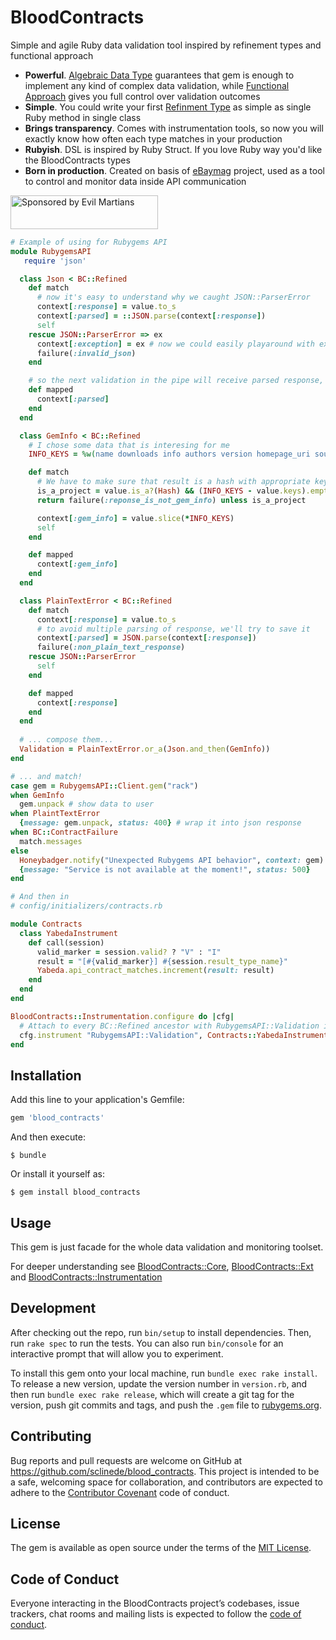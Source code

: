 [adt_wiki]: https://en.wikipedia.org/wiki/Algebraic_data_type
[functional_programming_wiki]: https://en.wikipedia.org/wiki/Functional_programming
[refinement_types_wiki]: https://en.wikipedia.org/wiki/Refinement_type
[ebaymag]: https://ebaymag.com/

# BloodContracts

Simple and agile Ruby data validation tool inspired by refinement types and functional approach

* **Powerful**. [Algebraic Data Type][adt_wiki] guarantees that gem is enough to implement any kind of complex data validation, while [Functional Approach][functional_programming_wiki] gives you full control over validation outcomes
* **Simple**. You could write your first [Refinment Type][refinement_types_wiki] as simple as single Ruby method in single class
* **Brings transparency**. Comes with instrumentation tools, so now you will exactly know how often each type matches in your production
* **Rubyish**. DSL is inspired by Ruby Struct. If you love Ruby way you'd like the BloodContracts types
* **Born in production**. Created on basis of [eBaymag][ebaymag] project, used as a tool to control and monitor data inside API communication

<a href="https://evilmartians.com/?utm_source=yabeda&utm_campaign=project_page">
<img src="https://evilmartians.com/badges/sponsored-by-evil-martians.svg" alt="Sponsored by Evil Martians" width="236" height="54">
</a>

```ruby
# Example of using for Rubygems API
module RubygemsAPI
   require 'json'

  class Json < BC::Refined
    def match
      # now it's easy to understand why we caught JSON::ParserError
      context[:response] = value.to_s
      context[:parsed] = ::JSON.parse(context[:response])
      self
    rescue JSON::ParserError => ex
      context[:exception] = ex # now we could easily playaround with exception and reraise it
      failure(:invalid_json)
    end

    # so the next validation in the pipe will receive parsed response, not unparsed string
    def mapped
      context[:parsed]
    end
  end

  class GemInfo < BC::Refined
    # I chose some data that is interesing for me
    INFO_KEYS = %w(name downloads info authors version homepage_uri source_code_uri)

    def match
      # We have to make sure that result is a hash with appropriate keys
      is_a_project = value.is_a?(Hash) && (INFO_KEYS - value.keys).empty?
      return failure(:reponse_is_not_gem_info) unless is_a_project

      context[:gem_info] = value.slice(*INFO_KEYS)
      self
    end

    def mapped
      context[:gem_info]
    end
  end

  class PlainTextError < BC::Refined
    def match
      context[:response] = value.to_s
      # to avoid multiple parsing of response, we'll try to save it
      context[:parsed] = JSON.parse(context[:response])
      failure(:non_plain_text_response)
    rescue JSON::ParserError
      self
    end

    def mapped
      context[:response]
    end
  end
  
  # ... compose them...
  Validation = PlainTextError.or_a(Json.and_then(GemInfo))
end

# ... and match!
case gem = RubygemsAPI::Client.gem("rack")
when GemInfo
  gem.unpack # show data to user
when PlaintTextError
  {message: gem.unpack, status: 400} # wrap it into json response
when BC::ContractFailure
  match.messages
else 
  Honeybadger.notify("Unexpected Rubygems API behavior", context: gem)
  {message: "Service is not available at the moment!", status: 500}
end

# And then in
# config/initializers/contracts.rb

module Contracts
  class YabedaInstrument
    def call(session)
      valid_marker = session.valid? ? "V" : "I"
      result = "[#{valid_marker}] #{session.result_type_name}"
      Yabeda.api_contract_matches.increment(result: result)
    end
  end
end

BloodContracts::Instrumentation.configure do |cfg|
  # Attach to every BC::Refined ancestor with RubygemsAPI::Validation in the name
  cfg.instrument "RubygemsAPI::Validation", Contracts::YabedaInstrument.new
end
```

## Installation

Add this line to your application's Gemfile:

```ruby
gem 'blood_contracts'
```

And then execute:

    $ bundle

Or install it yourself as:

    $ gem install blood_contracts

## Usage

This gem is just facade for the whole data validation and monitoring toolset.

For deeper understanding see [BloodContracts::Core](https://github.com/sclinede/blood_contracts-core), [BloodContracts::Ext](https://github.com/sclinede/blood_contracts-ext) and [BloodContracts::Instrumentation](https://github.com/sclinede/blood_contracts-instrumentation)


## Development

After checking out the repo, run `bin/setup` to install dependencies. Then, run `rake spec` to run the tests. You can also run `bin/console` for an interactive prompt that will allow you to experiment.

To install this gem onto your local machine, run `bundle exec rake install`. To release a new version, update the version number in `version.rb`, and then run `bundle exec rake release`, which will create a git tag for the version, push git commits and tags, and push the `.gem` file to [rubygems.org](https://rubygems.org).

## Contributing

Bug reports and pull requests are welcome on GitHub at https://github.com/sclinede/blood_contracts. This project is intended to be a safe, welcoming space for collaboration, and contributors are expected to adhere to the [Contributor Covenant](http://contributor-covenant.org) code of conduct.

## License

The gem is available as open source under the terms of the [MIT License](https://opensource.org/licenses/MIT).

## Code of Conduct

Everyone interacting in the BloodContracts project’s codebases, issue trackers, chat rooms and mailing lists is expected to follow the [code of conduct](https://github.com/sclinede/blood_contracts/blob/master/CODE_OF_CONDUCT.md).
